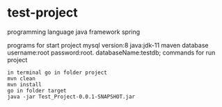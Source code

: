 # test-project



programming language java framework spring

programs for start project
            mysql version:8
            java:jdk-11 
            maven
database 
            username:root
            password:root.
            databaseName:testdb;
commands for run project

    in terminal go in folder project
    mvn clean
    mvn install
    go in folder target
    java -jar Test_Project-0.0.1-SNAPSHOT.jar
